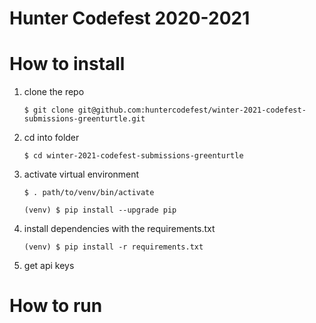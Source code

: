 # Hunter Codefest 2020-2021

# How to install

1. clone the repo 
    ```
    $ git clone git@github.com:huntercodefest/winter-2021-codefest-submissions-greenturtle.git 
    ```

2. cd into folder 

    ```
    $ cd winter-2021-codefest-submissions-greenturtle
    ```

3. activate virtual environment
    ```
    $ . path/to/venv/bin/activate

    (venv) $ pip install --upgrade pip
    ```

4. install dependencies with the requirements.txt 
   ```
   (venv) $ pip install -r requirements.txt
   ```
5. get api keys 

# How to run
